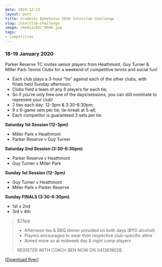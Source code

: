 ```yaml
---
date: 2019-12-22
layout: post
title: Crumbles Bakehouse 2020 Interclub Challenge
slug: interclub-challenge
image: /media/DSC_0666.jpg
tags:
- competition
---
```


### 18-19 January 2020

Parker Reserve TC invites senior players from Heathmont, Guy Turner & Miller Park Tennis Clubs for a weekend of competitive tennis and social fun!

 * Each club plays a 3-hour “tie” against each of the other clubs, with finals held Sunday afternoon;
 * Clubs field a team of any 6 players for each tie;
 * So if you’re only free one of the days/sessions, you can still nominate to represent your club!
 * 2 ties each day: 12-3pm & 3:30-6:30pm;
 * 9 x 6-game sets per tie, tie-break at 5-all;
 * Each competitor is guaranteed 3 sets per tie.

**Saturday 1st Session (12-3pm)**

  * Miller Park v Heathmont
  * Parker Reserve v Guy Turner

**Saturday 2nd Session (3:30-6:30pm)**

  * Parker Reserve v Heathmont
  * Guy Turner v Miller Park

**Sunday 1st Session (12-3pm)**

  * Guy Turner v Heathmont
  * Miller Park v Parker Reserve

**Sunday FINALS (3:30-6:30pm)**

  * 1st v 2nd
  * 3rd v 4th

> $25pp
>
>  * Afternoon tea & BBQ dinner provided on both days (BYO alcohol)
>  * Players encouraged to wear their respective club-specific attire
>  * Aimed more so at midweek day & night comp players
>
> REGISTER WITH COACH BEN NOW ON 0413619028.

[[Download flyer](/media/2020-INTERCLUB-Challenge-1.pdf)]
